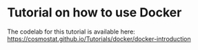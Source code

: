# Tutorial on how to use Docker

The codelab for this tutorial is available here: https://cosmostat.github.io/Tutorials/docker/docker-introduction
